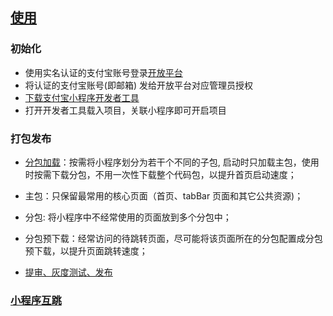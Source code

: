 ## [使用](https://opendocs.alipay.com/mini/developer)
### 初始化
* 使用实名认证的支付宝账号登录[开放平台](https://open.alipay.com/platform/developerIndex.htm)
* 将认证的支付宝账号(即邮箱) 发给开放平台对应管理员授权
* [下载支付宝小程序开发者工具](https://opendocs.alipay.com/mini/ide/download)
* 打开开发者工具载入项目，关联小程序即可开启项目


### 打包发布
* [分包加载](https://opendocs.alipay.com/mini/framework/subpackages)：按需将小程序划分为若干个不同的子包,  启动时只加载主包，使用时按需下载分包，不用一次性下载整个代码包，以提升首页启动速度；

* 主包：只保留最常用的核心页面（首页、tabBar 页面和其它公共资源)；

* 分包:  将小程序中不经常使用的页面放到多个分包中；

* 分包预下载：经常访问的待跳转页面，尽可能将该页面所在的分包配置成分包预下载，以提升页面跳转速度；

* [提审、灰度测试、发布](https://opendocs.alipay.com/mini/introduce/release)


### [小程序互跳](https://opendocs.alipay.com/mini/0090ty)


